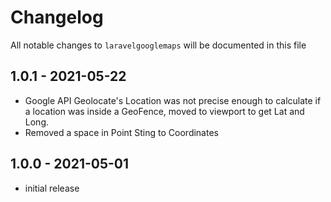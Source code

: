 # Changelog

All notable changes to `laravelgooglemaps` will be documented in this file


## 1.0.1 - 2021-05-22

- Google API Geolocate's Location was not precise enough to calculate if a location was inside a GeoFence, moved to viewport to get Lat and Long.
- Removed a space in Point Sting to Coordinates

## 1.0.0 - 2021-05-01

- initial release
